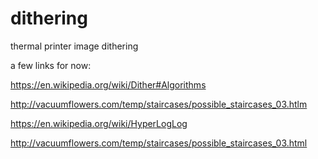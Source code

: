 # dithering
thermal printer image dithering 

a few links for now:

https://en.wikipedia.org/wiki/Dither#Algorithms

http://vacuumflowers.com/temp/staircases/possible_staircases_03.htlm

https://en.wikipedia.org/wiki/HyperLogLog

http://vacuumflowers.com/temp/staircases/possible_staircases_03.html
